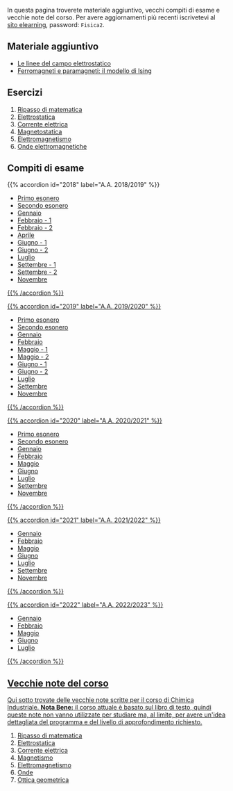 <!--
.. title: Fisica 2 per scienze chimiche
.. slug: fisica2
.. date: 2023-07-02 21:41:48 UTC+02:00
.. tags: 
.. category: didattica
.. link: 
.. description: 
.. type: text
-->

In questa pagina troverete materiale aggiuntivo, vecchi compiti di esame e vecchie note del corso. Per avere aggiornamenti più recenti iscrivetevi al [sito elearning](https://elearning.uniroma1.it/course/view.php?id=13879), password: `Fisica2`.

## Materiale aggiuntivo

* <a href="link://slug/field-lines">Le linee del campo elettrostatico</a>
* <a href="link://slug/ising">Ferromagneti e paramagneti: il modello di Ising</a>

## Esercizi

1. <a href="link://slug/fisica2-esercizi-matematica">Ripasso di matematica</a>
2. <a href="link://slug/fisica2-esercizi-elettrostatica">Elettrostatica</a>
3. <a href="link://slug/fisica2-esercizi-corrente">Corrente elettrica</a>
4. <a href="link://slug/fisica2-esercizi-magnetostatica">Magnetostatica</a>
5. <a href="link://slug/fisica2-esercizi-elettromagnetismo">Elettromagnetismo</a>
6. <a href="link://slug/fisica2-esercizi-onde">Onde elettromagnetiche</a>

## Compiti di esame

{{% accordion id="2018" label="A.A. 2018/2019" %}}
<ul>
    <li><a href="../pdfs/fisica2_exams/2018_primo_esonero.pdf">Primo esonero</li>
    <li><a href="../pdfs/fisica2_exams/2018_secondo_esonero.pdf">Secondo esonero</li>
    <li><a href="../pdfs/fisica2_exams/2018_Gennaio.pdf">Gennaio</li>
    <li><a href="../pdfs/fisica2_exams/2018_Febbraio_1.pdf">Febbraio - 1</li>
    <li><a href="../pdfs/fisica2_exams/2018_Febbraio_2.pdf">Febbraio - 2</li>
    <li><a href="../pdfs/fisica2_exams/2018_Aprile.pdf">Aprile</li>
    <li><a href="../pdfs/fisica2_exams/2018_Giugno_1.pdf">Giugno - 1</li>
    <li><a href="../pdfs/fisica2_exams/2018_Giugno_2.pdf">Giugno - 2</li>
    <li><a href="../pdfs/fisica2_exams/2018_Luglio.pdf">Luglio</li>
    <li><a href="../pdfs/fisica2_exams/2018_Settembre_1.pdf">Settembre - 1</li>
    <li><a href="../pdfs/fisica2_exams/2018_Settembre_2.pdf">Settembre - 2</li>
    <li><a href="../pdfs/fisica2_exams/2018_Novembre.pdf">Novembre</li>
</ul>
{{% /accordion %}}

{{% accordion id="2019" label="A.A. 2019/2020" %}}
<ul>
    <li><a href="../pdfs/fisica2_exams/2019_primo_esonero.pdf">Primo esonero</li>
    <li><a href="../pdfs/fisica2_exams/2019_secondo_esonero.pdf">Secondo esonero</li>
    <li><a href="../pdfs/fisica2_exams/2019_Gennaio.pdf">Gennaio</li>
    <li><a href="../pdfs/fisica2_exams/2019_Febbraio.pdf">Febbraio</li>
    <li><a href="../pdfs/fisica2_exams/2019_Maggio_1.pdf">Maggio - 1</li>
    <li><a href="../pdfs/fisica2_exams/2019_Maggio_2.pdf">Maggio - 2</li>
    <li><a href="../pdfs/fisica2_exams/2019_Giugno_1.pdf">Giugno - 1</li>
    <li><a href="../pdfs/fisica2_exams/2019_Giugno_2.pdf">Giugno - 2</li>
    <li><a href="../pdfs/fisica2_exams/2019_Luglio.pdf">Luglio</li>
    <li><a href="../pdfs/fisica2_exams/2019_Settembre.pdf">Settembre</li>
    <li><a href="../pdfs/fisica2_exams/2019_Novembre.pdf">Novembre</li>
</ul>
{{% /accordion %}}

{{% accordion id="2020" label="A.A. 2020/2021" %}}
<ul>
    <li><a href="../pdfs/fisica2_exams/2020_primo_esonero.pdf">Primo esonero</li>
    <li><a href="../pdfs/fisica2_exams/2020_secondo_esonero.pdf">Secondo esonero</li>
    <li><a href="../pdfs/fisica2_exams/2020_Gennaio.pdf">Gennaio</li>
    <li><a href="../pdfs/fisica2_exams/2020_Febbraio.pdf">Febbraio</li>
    <li><a href="../pdfs/fisica2_exams/2020_Maggio.pdf">Maggio</li>
    <li><a href="../pdfs/fisica2_exams/2020_Giugno.pdf">Giugno</li>
    <li><a href="../pdfs/fisica2_exams/2020_Luglio.pdf">Luglio</li>
    <li><a href="../pdfs/fisica2_exams/2020_Settembre.pdf">Settembre</li>
    <li><a href="../pdfs/fisica2_exams/2020_Novembre.pdf">Novembre</li>
</ul>
{{% /accordion %}}

{{% accordion id="2021" label="A.A. 2021/2022" %}}
<ul>
    <li><a href="../pdfs/fisica2_exams/2021_Gennaio.pdf">Gennaio</li>
    <li><a href="../pdfs/fisica2_exams/2021_Febbraio.pdf">Febbraio</li>
    <li><a href="../pdfs/fisica2_exams/2021_Maggio.pdf">Maggio</li>
    <li><a href="../pdfs/fisica2_exams/2021_Giugno.pdf">Giugno</li>
    <li><a href="../pdfs/fisica2_exams/2021_Luglio.pdf">Luglio</li>
    <li><a href="../pdfs/fisica2_exams/2021_Settembre.pdf">Settembre</li>
    <li><a href="../pdfs/fisica2_exams/2021_Novembre.pdf">Novembre</li>
</ul>
{{% /accordion %}}

{{% accordion id="2022" label="A.A. 2022/2023" %}}
<ul>
    <li><a href="../pdfs/fisica2_exams/2022_Gennaio.pdf">Gennaio</li>
    <li><a href="../pdfs/fisica2_exams/2022_Febbraio.pdf">Febbraio</li>
    <li><a href="../pdfs/fisica2_exams/2022_Maggio.pdf">Maggio</li>
    <li><a href="../pdfs/fisica2_exams/2022_Giugno.pdf">Giugno</li>
    <li><a href="../pdfs/fisica2_exams/2022_Luglio.pdf">Luglio</li>
</ul>
{{% /accordion %}}

## Vecchie note del corso

Qui sotto trovate delle vecchie note scritte per il corso di Chimica Industriale. **Nota Bene:** il corso attuale è basato sul libro di testo, quindi queste note non vanno utilizzate per studiare ma, al limite, per avere un'idea dettagliata del programma e del livello di approfondimento richiesto.

1. <a href="link://slug/ripasso-di-matematica">Ripasso di matematica</a>
2. <a href="link://slug/elettrostatica">Elettrostatica</a>
3. <a href="link://slug/corrente">Corrente elettrica</a>
4. <a href="link://slug/magnetismo">Magnetismo</a>
5. <a href="link://slug/elettromagnetismo">Elettromagnetismo</a>
6. <a href="link://slug/onde">Onde</a>
7. <a href="link://slug/ottica-geometrica">Ottica geometrica</a>

